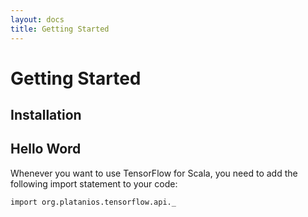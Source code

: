 ```yaml
---
layout: docs
title: Getting Started
---
```


# Getting Started

## Installation

## Hello Word

Whenever you want to use TensorFlow for Scala, you need to add the following import statement to your code:
```tut:silent
import org.platanios.tensorflow.api._
```
